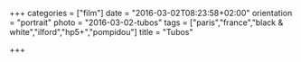 +++
categories = ["film"]
date = "2016-03-02T08:23:58+02:00"
orientation = "portrait"
photo = "2016-03-02-tubos"
tags = ["paris","france","black & white","ilford","hp5+","pompidou"]
title = "Tubos"

+++
